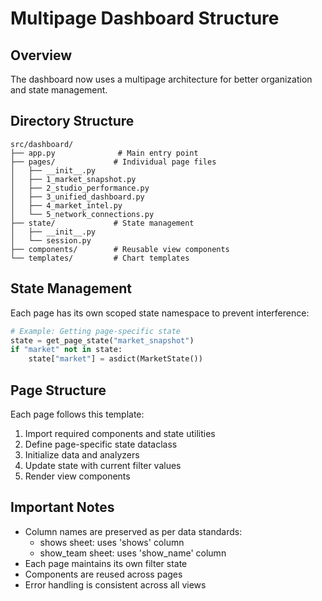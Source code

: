 # Multipage Dashboard Structure

## Overview
The dashboard now uses a multipage architecture for better organization and state management.

## Directory Structure
```
src/dashboard/
├── app.py              # Main entry point
├── pages/             # Individual page files
│   ├── __init__.py
│   ├── 1_market_snapshot.py
│   ├── 2_studio_performance.py
│   ├── 3_unified_dashboard.py
│   ├── 4_market_intel.py
│   └── 5_network_connections.py
├── state/             # State management
│   ├── __init__.py
│   └── session.py
├── components/        # Reusable view components
└── templates/         # Chart templates
```

## State Management
Each page has its own scoped state namespace to prevent interference:
```python
# Example: Getting page-specific state
state = get_page_state("market_snapshot")
if "market" not in state:
    state["market"] = asdict(MarketState())
```

## Page Structure
Each page follows this template:
1. Import required components and state utilities
2. Define page-specific state dataclass
3. Initialize data and analyzers
4. Update state with current filter values
5. Render view components

## Important Notes
- Column names are preserved as per data standards:
  - shows sheet: uses 'shows' column
  - show_team sheet: uses 'show_name' column
- Each page maintains its own filter state
- Components are reused across pages
- Error handling is consistent across all views
